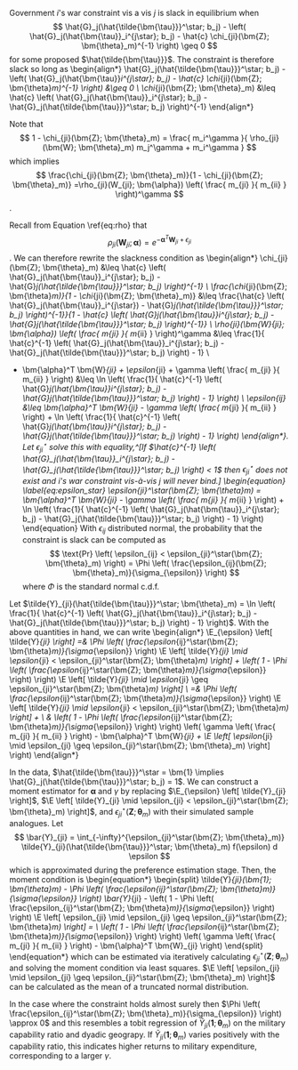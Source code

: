 Government $i$'s war constraint vis a vis $j$ is slack in equilibrium when
$$
\hat{G}_j(\hat{\tilde{\bm{\tau}}}^\star; b_j) - \left( \hat{G}_j(\hat{\bm{\tau}}_i^{j\star}; b_j) - \hat{c} \chi_{ji}(\bm{Z}; \bm{\theta}_m)^{-1} \right) \geq 0
$$
for some proposed $\hat{\tilde{\bm{\tau}}}$. The constraint is therefore slack so long as
\begin{align*}
\hat{G}_j(\hat{\tilde{\bm{\tau}}}^\star; b_j) - \left( \hat{G}_j(\hat{\bm{\tau}}_i^{j\star}; b_j) - \hat{c} \chi_{ji}(\bm{Z}; \bm{\theta}_m)^{-1} \right) &\geq 0 \\
\chi_{ji}(\bm{Z}; \bm{\theta}_m) &\leq \hat{c} \left( \hat{G}_j(\hat{\bm{\tau}}_i^{j\star}; b_j) - \hat{G}_j(\hat{\tilde{\bm{\tau}}}^\star; b_j) \right)^{-1}
\end{align*}

Note that
$$
1 - \chi_{ji}(\bm{Z}; \bm{\theta}_m) = \frac{ m_i^\gamma }{ \rho_{ji}(\bm{W}; \bm{\theta}_m) m_j^\gamma + m_i^\gamma }
$$
which implies
$$
\frac{\chi_{ji}(\bm{Z}; \bm{\theta}_m)}{1 - \chi_{ji}(\bm{Z}; \bm{\theta}_m)} =\rho_{ji}(W_{ji}; \bm{\alpha}) \left( \frac{ m_{ji} }{ m_{ii} } \right)^\gamma
$$.

Recall from Equation \ref{eq:rho} that
$$
\rho_{ji}(\bm{W}_{ji}; \bm{\alpha}) = e^{ -\bm{\alpha}^T \bm{W}_{ji} + \epsilon_{ji} }
$$.
We can therefore rewrite the slackness condition as
\begin{align*}
\chi_{ji}(\bm{Z}; \bm{\theta}_m) &\leq \hat{c} \left( \hat{G}_j(\hat{\bm{\tau}}_i^{j\star}; b_j) - \hat{G}_j(\hat{\tilde{\bm{\tau}}}^\star; b_j) \right)^{-1} \\
\frac{\chi_{ji}(\bm{Z}; \bm{\theta}_m)}{1 - \chi_{ji}(\bm{Z}; \bm{\theta}_m)} &\leq \frac{\hat{c} \left( \hat{G}_j(\hat{\bm{\tau}}_i^{j\star}) - \hat{G}_j(\hat{\tilde{\bm{\tau}}}^\star; b_j) \right)^{-1}}{1 - \hat{c} \left( \hat{G}_j(\hat{\bm{\tau}}_i^{j\star}; b_j) - \hat{G}_j(\hat{\tilde{\bm{\tau}}}^\star; b_j) \right)^{-1}} \\ 
\rho_{ji}(\bm{W}_{ji}; \bm{\alpha}) \left( \frac{ m_{ji} }{ m_{ii} } \right)^\gamma &\leq \frac{1}{ \hat{c}^{-1} \left( \hat{G}_j(\hat{\bm{\tau}}_i^{j\star}; b_j) - \hat{G}_j(\hat{\tilde{\bm{\tau}}}^\star; b_j) \right) - 1} \\
- \bm{\alpha}^T \bm{W}_{ji} + \epsilon_{ji} + \gamma \left( \frac{ m_{ji} }{ m_{ii} } \right) &\leq \ln \left( \frac{1}{ \hat{c}^{-1} \left( \hat{G}_j(\hat{\bm{\tau}}_i^{j\star}; b_j) - \hat{G}_j(\hat{\tilde{\bm{\tau}}}^\star; b_j) \right) - 1} \right) \\
\epsilon_{ij} &\leq \bm{\alpha}^T \bm{W}_{ji} - \gamma \left( \frac{ m_{ji} }{ m_{ii} } \right) + \ln \left( \frac{1}{ \hat{c}^{-1} \left( \hat{G}_j(\hat{\bm{\tau}}_i^{j\star}; b_j) - \hat{G}_j(\hat{\tilde{\bm{\tau}}}^\star; b_j) \right) - 1} \right)
\end{align*}.
Let $\epsilon_{ji}^\star$ solve this with equality,^[If $\hat{c}^{-1} \left( \hat{G}_j(\hat{\bm{\tau}}_i^{j\star}; b_j) - \hat{G}_j(\hat{\tilde{\bm{\tau}}}^\star; b_j) \right) < 1$ then $\epsilon_{ji}^\star$ does not exist and $i$'s war constraint vis-à-vis $j$ will never bind.]
\begin{equation} \label{eq:epsilon_star}
\epsilon_{ji}^\star(\bm{Z}; \bm{\theta}_m) = \bm{\alpha}^T \bm{W}_{ji} - \gamma \left( \frac{ m_{ji} }{ m_{ii} } \right) + \ln \left( \frac{1}{ \hat{c}^{-1} \left( \hat{G}_j(\hat{\bm{\tau}}_i^{j\star}; b_j) - \hat{G}_j(\hat{\tilde{\bm{\tau}}}^\star; b_j) \right) - 1} \right)
\end{equation}
With $\epsilon_{ij}$ distributed normal, the probability that the constraint is slack can be computed as 
$$
\text{Pr} \left( \epsilon_{ij} < \epsilon_{ji}^\star(\bm{Z}; \bm{\theta}_m) \right) = \Phi \left( \frac{\epsilon_{ij}(\bm{Z}; \bm{\theta}_m)}{\sigma_{\epsilon}} \right)
$$
where $\Phi$ is the standard normal c.d.f.

Let $\tilde{Y}_{ji}(\hat{\tilde{\bm{\tau}}}^\star; \bm{\theta}_m) = \ln \left( \frac{1}{ \hat{c}^{-1} \left( \hat{G}_j(\hat{\bm{\tau}}_i^{j\star}; b_j) - \hat{G}_j(\hat{\tilde{\bm{\tau}}}^\star; b_j) \right) - 1} \right)$. With the above quantities in hand, we can write
\begin{align*}
\E_{\epsilon} \left[ \tilde{Y}_{ji} \right] =& \Phi \left( \frac{\epsilon_{ij}^\star(\bm{Z}; \bm{\theta}_m)}{\sigma_{\epsilon}} \right) \E \left[ \tilde{Y}_{ji} \mid \epsilon_{ji} < \epsilon_{ji}^\star(\bm{Z}; \bm{\theta}_m) \right] + \left( 1 - \Phi \left( \frac{\epsilon_{ij}^\star(\bm{Z}; \bm{\theta}_m)}{\sigma_{\epsilon}} \right) \right) \E \left[ \tilde{Y}_{ji} \mid \epsilon_{ji} \geq \epsilon_{ji}^\star(\bm{Z}; \bm{\theta}_m) \right] \\
=& \Phi \left( \frac{\epsilon_{ij}^\star(\bm{Z}; \bm{\theta}_m)}{\sigma_{\epsilon}} \right) \E \left[ \tilde{Y}_{ji} \mid \epsilon_{ji} < \epsilon_{ji}^\star(\bm{Z}; \bm{\theta}_m) \right] + \\
& \left( 1 - \Phi \left( \frac{\epsilon_{ij}^\star(\bm{Z}; \bm{\theta}_m)}{\sigma_{\epsilon}} \right) \right) \left( \gamma \left( \frac{ m_{ji} }{ m_{ii} } \right) - \bm{\alpha}^T \bm{W}_{ji} + \E \left[ \epsilon_{ji} \mid  \epsilon_{ji} \geq \epsilon_{ji}^\star(\bm{Z}; \bm{\theta}_m) \right] \right)
\end{align*}

In the data, $\hat{\tilde{\bm{\tau}}}^\star = \bm{1} \implies \hat{G}_j(\hat{\tilde{\bm{\tau}}}^\star; b_j) = 1$. We can construct a moment estimator for $\bm{\alpha}$ and $\gamma$ by replacing $\E_{\epsilon} \left[ \tilde{Y}_{ji} \right]$, $\E \left[ \tilde{Y}_{ji} \mid \epsilon_{ji} < \epsilon_{ji}^\star(\bm{Z}; \bm{\theta}_m) \right]$, and $\epsilon_{ji}^\star(\bm{Z}; \bm{\theta}_m)$ with their simulated sample analogues. Let
$$
\bar{Y}_{ji} = \int_{-\infty}^{\epsilon_{ji}^\star(\bm{Z}; \bm{\theta}_m)} \tilde{Y}_{ji}(\hat{\tilde{\bm{\tau}}}^\star; \bm{\theta}_m) f(\epsilon) d \epsilon
$$
which is approximated during the preference estimation stage. Then, the moment condition is
\begin{equation*}
\begin{split}
\tilde{Y}_{ji}(\bm{1}; \bm{\theta}_m) - \Phi \left( \frac{\epsilon_{ij}^\star(\bm{Z}; \bm{\theta}_m)}{\sigma_{\epsilon}} \right) \bar{Y}_{ji} - \left( 1 - \Phi \left( \frac{\epsilon_{ij}^\star(\bm{Z}; \bm{\theta}_m)}{\sigma_{\epsilon}} \right) \right) \E \left[ \epsilon_{ji} \mid  \epsilon_{ji} \geq \epsilon_{ji}^\star(\bm{Z}; \bm{\theta}_m) \right] = \\ 
\left( 1 - \Phi \left( \frac{\epsilon_{ij}^\star(\bm{Z}; \bm{\theta}_m)}{\sigma_{\epsilon}} \right) \right) \left( \gamma \left( \frac{ m_{ji} }{ m_{ii} } \right) - \bm{\alpha}^T \bm{W}_{ji} \right)
\end{split}
\end{equation*}
which can be estimated via iteratively calculating $\epsilon_{ji}^\star(\bm{Z}; \bm{\theta}_m)$ and solving the moment condition via least squares. $\E \left[ \epsilon_{ji} \mid  \epsilon_{ji} \geq \epsilon_{ji}^\star(\bm{Z}; \bm{\theta}_m) \right]$ can be calculated as the mean of a truncated normal distribution. 

In the case where the constraint holds almost surely then $\Phi \left( \frac{\epsilon_{ij}^\star(\bm{Z}; \bm{\theta}_m)}{\sigma_{\epsilon}} \right) \approx 0$ and this resembles a tobit regression of $\tilde{Y}_{ji}(\bm{1}; \bm{\theta}_m)$ on the military capability ratio and dyadic geograpy. If $\tilde{Y}_{ji}(\bm{1}; \bm{\theta}_m)$ varies positively with the capability ratio, this indicates higher returns to military expenditure, corresponding to a larger $\gamma$.